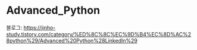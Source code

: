 # Advanced_Python  
  
블로그: https://jinho-study.tistory.com/category/%ED%8C%8C%EC%9D%B4%EC%8D%AC%28python%29/Advanced%20Python%28LinkedIn%29   
